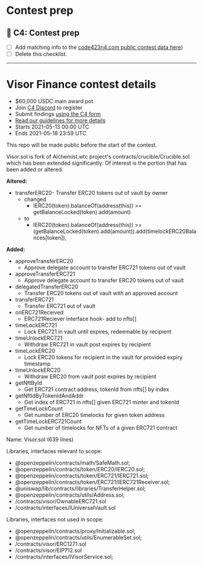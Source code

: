 
# Contest prep

## 🐺 C4: Contest prep
- [ ] Add matching info to the [code423n4.com public contest data here](https://github.com/code-423n4/code423n4.com/tree/main/data/contests))
- [ ] Delete this checklist.

---

# Visor Finance contest details
- $60,000 USDC main award pot
- Join [C4 Discord](https://discord.gg/EY5dvm3evD) to register
- Submit findings [using the C4 form](https://c4-TBD.netlify.app/)
- [Read our guidelines for more details](https://code423n4.com/compete)
- Starts 2021-05-13 00:00 UTC
- Ends 2021-05-18 23:59 UTC

This repo will be made public before the start of the contest.

Visor.sol is fork of Alchemist.wtc project's contracts/crucible/Crucible.sol which has been extended significantly.
  Of interest is the portion that has been added or altered.

**Altered:**
- transferERC20- Transfer ERC20 tokens out of vault by owner
  - changed 
    - IERC20(token).balanceOf(address(this)) >= getBalanceLocked(token).add(amount)
  - to 
    - IERC20(token).balanceOf(address(this)) >= (getBalanceLocked(token).add(amount)).add(timelockERC20Balances[token]),

**Added:**
- approveTransferERC20
  - Approve delegate account to transfer ERC721 tokens out of vault
- approveTransferERC721
  - Approve delegate account to transfer ERC20 tokens out of vault
- delegatedTransferERC20
  - Transfer ERC20 tokens out of vault with an approved account
- transferERC721
  - Transfer ERC721 out of vault
- onERC721Received
  - ERC721Reciever interface hook- add to nfts[] 
- timeLockERC721
  - Lock ERC721 in vault until expires, redeemable by recipient
- timeUnlockERC721
  - Withdraw ERC721 in vault post expires by recipient
- timeLockERC20
  - Lock ERC20 tokens for recipient in the vault for provided expiry timestamp 
- timeUnlockERC20
  - Withdraw ERC20 from vault post expires by recipient
- getNftById
  - Get ERC721 contract address, tokenId from nfts[] by index
- getNftIdByTokenIdAndAddr
  - Get index of ERC721 in nfts[] given ERC721 minter and tokenId
- getTimeLockCount
  - Get number of ERC20 timelocks for given token address
- getTimeLockERC721Count
  - Get number of timelocks for NFTs of a given ERC721 contract

Name:
Visor.sol (639 lines)

Libraries, interfaces relevant to scope:

- @openzeppelin/contracts/math/SafeMath.sol;
- @openzeppelin/contracts/token/ERC20/IERC20.sol;
- @openzeppelin/contracts/token/ERC721/IERC721.sol;
- @openzeppelin/contracts/token/ERC721/IERC721Receiver.sol;
- @uniswap/lib/contracts/libraries/TransferHelper.sol;
- @openzeppelin/contracts/utils/Address.sol;
- /contracts/visor/OwnableERC721.sol
- /contracts/interfaces/IUniversalVault.sol

Libraries, interfaces not used in scope:

- @openzeppelin/contracts/proxy/Initializable.sol;
- @openzeppelin/contracts/utils/EnumerableSet.sol;
- /contracts/visor/ERC1271.sol
- /contracts/visor/EIP712.sol
- /contracts/interfaces/IVisorService.sol;

